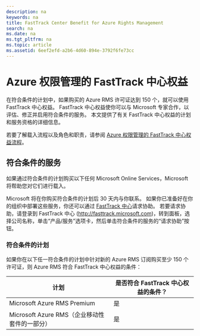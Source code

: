 ```yaml
---
description: na
keywords: na
title: FastTrack Center Benefit for Azure Rights Management
search: na
ms.date: na
ms.tgt_pltfrm: na
ms.topic: article
ms.assetid: 6eef2efd-a2b6-4d60-894e-3792f6fe73cc
---
```

# Azure 权限管理的 FastTrack 中心权益
在符合条件的计划中，如果购买的 Azure RMS 许可证达到 150 个，就可以使用 FastTrack 中心权益。 FastTrack 中心权益使你可以与 Microsoft 专家合作，以评估、修正并启用符合条件的服务。 本文提供了有关 FastTrack 中心权益的计划和服务资格的详细信息。

若要了解载入流程以及角色和职责，请参阅 [Azure 权限管理的 FastTrack 中心权益流程](../Topic/FastTrack_Center_Benefit_Process_for_Azure_Rights_Management.md)。

## 符合条件的服务
如果通过符合条件的计划购买以下任何 Microsoft Online Services，Microsoft 将帮助您对它们进行载入。

Microsoft 将在你购买符合条件的计划后 30 天内与你联系。 如果你已准备好在你的组织中部署这些服务，你还可以通过 [FastTrack 中心](http://fasttrack.microsoft.com/)请求协助。 若要请求协助，请登录到 FastTrack 中心 (http://fasttrack.microsoft.com)，转到面板，选择公司名称，单击“产品/服务”选项卡，然后单击符合条件的服务的“请求协助”按钮。

### 符合条件的计划
如果你在以下任一符合条件的计划中针对新的 Azure RMS 订阅购买至少 150 个许可证，则 Azure RMS 符合 FastTrack 中心权益的条件：

|计划|是否符合 FastTrack 中心权益的条件？|
|------|---------------------------|
|Microsoft Azure RMS Premium|是|
|Microsoft Azure RMS（企业移动性套件的一部分）|是|
